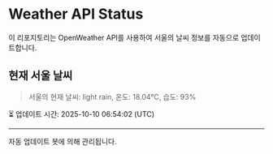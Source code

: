 
# Weather API Status

이 리포지토리는 OpenWeather API를 사용하여 서울의 날씨 정보를 자동으로 업데이트합니다.

## 현재 서울 날씨
> 서울의 현재 날씨: light rain, 온도: 18.04°C, 습도: 93%

⏳ 업데이트 시간: 2025-10-10 06:54:02 (UTC)

---
자동 업데이트 봇에 의해 관리됩니다.
